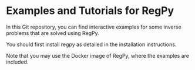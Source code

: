 # Examples and Tutorials for RegPy

In this Git repository, you can find interactive examples for some inverse problems that are solved using RegPy. 

You should first install regpy as detailed in the installation instructions.

Note that you may use the Docker image of RegPy, where the examples are included.
